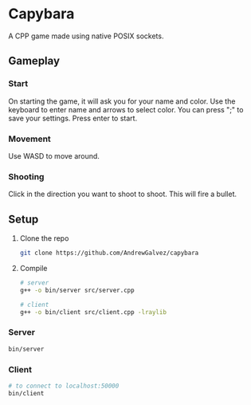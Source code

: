 
# Capybara

A CPP game made using native POSIX sockets.

## Gameplay

### Start
On starting the game, it will ask you for your name and color. Use the keyboard to enter name and arrows to select color. You can press ";" to save your settings.
Press enter to start.

### Movement
Use WASD to move around.

### Shooting
Click in the direction you want to shoot to shoot. This will fire a bullet.

## Setup

1. Clone the repo
   ```sh
   git clone https://github.com/AndrewGalvez/capybara
   ```

2. Compile
   ```sh
   # server
   g++ -o bin/server src/server.cpp

   # client
   g++ -o bin/client src/client.cpp -lraylib
   ```

### Server
```sh
bin/server
```

### Client
```sh
# to connect to localhost:50000
bin/client
```
